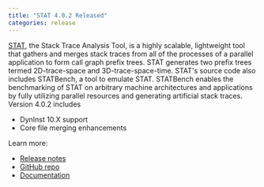 ```yaml
---
title: "STAT 4.0.2 Released"
categories: release
---
```


[STAT](https://github.com/LLNL/STAT), the Stack Trace Analysis Tool, is a highly scalable, lightweight tool that gathers and merges stack traces from all of the processes of a parallel application to form call graph prefix trees. STAT generates two prefix trees termed 2D-trace-space and 3D-trace-space-time. STAT's source code also includes STATBench, a tool to emulate STAT. STATBench enables the benchmarking of STAT on arbitrary machine architectures and applications by fully utilizing parallel resources and generating artificial stack traces. Version 4.0.2 includes 
- DynInst 10.X support
- Core file merging enhancements

Learn more:
- [Release notes](https://github.com/LLNL/STAT/releases/tag/v4.0.2)
- [GitHub repo](https://github.com/LLNL/STAT)
- [Documentation](https://github.com/LLNL/STAT/tree/develop/man)
